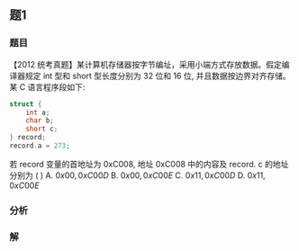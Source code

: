 ## 题1
### 题目
【2012 统考真题】某计算机存储器按字节编址，采用小端方式存放数据。假定编译器规定 int 型和 short 型长度分别为 32 位和 16 位, 并且数据按边界对齐存储。某 $\mathrm{C}$ 语言程序段如下:
```c
struct {
    int a;
    char b;
    short c;
} record;
record.a = 273;
```
若 record 变量的首地址为 0xC008, 地址 0xC008 中的内容及 record. c 的地址分别为 ( )
A. ${0x00},{0xC00D}$ 
B. ${0x00},{0xC00E}$ 
C. ${0x11},{0xC00D}$ 
D. $0x{11},{0x}{C00E}$
### 分析

### 解